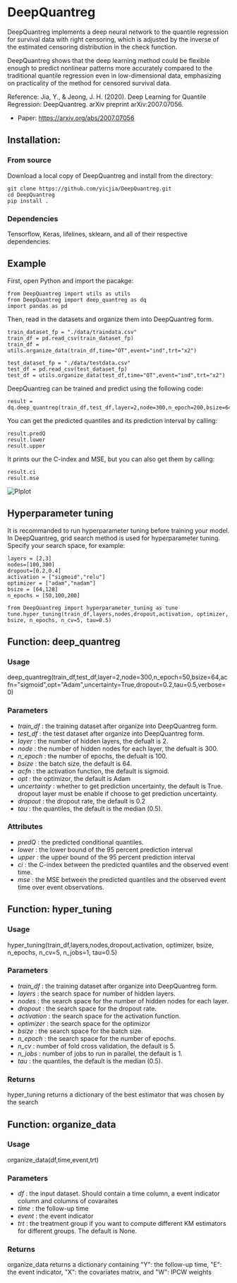 # DeepQuantreg

DeepQuantreg implements a deep neural network to the quantile regression for survival data with right censoring, which is adjusted by the inverse of the estimated censoring distribution in the check function.

DeepQuantreg shows that the deep learning method could be flexible enough to predict nonlinear patterns more accurately compared to the traditional quantile regression even in low-dimensional data, emphasizing on practicality of the method for censored survival data. 

Reference: Jia, Y., & Jeong, J. H. (2020). Deep Learning for Quantile Regression: DeepQuantreg. arXiv preprint arXiv:2007.07056.
- Paper: https://arxiv.org/abs/2007.07056


## Installation:

### From source

Download a local copy of DeepQuantreg and install from the directory:

	git clone https://github.com/yicjia/DeepQuantreg.git
	cd DeepQuantreg
	pip install .

### Dependencies

Tensorflow, Keras, lifelines, sklearn, and all of their respective dependencies. 

## Example

First, open Python and import the pacakge:

    from DeepQuantreg import utils as utils
    from DeepQuantreg import deep_quantreg as dq
    import pandas as pd

Then, read in the datasets and organize them into DeepQuantreg form. 

    train_dataset_fp = "./data/traindata.csv"
    train_df = pd.read_csv(train_dataset_fp)
    train_df = utils.organize_data(train_df,time="OT",event="ind",trt="x2")

    test_dataset_fp = "./data/testdata.csv"
    test_df = pd.read_csv(test_dataset_fp)
    test_df = utils.organize_data(test_df,time="OT",event="ind",trt="x2")


DeepQuantreg can be trained and predict using the following code: 

    result = dq.deep_quantreg(train_df,test_df,layer=2,node=300,n_epoch=200,bsize=64,tau=0.5)


You can get the predicted quantiles and its prediction interval by calling:
    
    result.predQ
    result.lower
    result.upper
    
It prints our the C-index and MSE, but you can also get them by calling:
    
    result.ci
    result.mse

![PIplot](https://user-images.githubusercontent.com/58962571/108008760-19669a00-6fcf-11eb-803b-478652281d77.PNG)

## Hyperparameter tuning

It is recommanded to run hyperparameter tuning before training your model. In DeepQuantreg, grid search method is used for hyperparameter tuning. Specify your search space, for example:

    layers = [2,3]
    nodes=[100,300]
    dropout=[0.2,0.4]
    activation = ["sigmoid","relu"]
    optimizer = ["adam","nadam"]
    bsize = [64,128]
    n_epochs = [50,100,200]
    
    from DeepQuantreg import hyperparameter_tuning as tune
    tune.hyper_tuning(train_df,layers,nodes,dropout,activation, optimizer, bsize, n_epochs, n_cv=5, tau=0.5)


##

## Function: deep_quantreg

### Usage
deep_quantreg(train_df,test_df,layer=2,node=300,n_epoch=50,bsize=64,acfn="sigmoid",opt="Adam",uncertainty=True,dropout=0.2,tau=0.5,verbose=0)

### Parameters
* *train_df* :	the training dataset after organize into DeepQuantreg form.
* *test_df* :	the test dataset after organize into DeepQuantreg form.
* *layer* :	the number of hidden layers, the defualt is 2. 
* *node* :	the number of hidden nodes for each layer, the defualt is 300. 
* *n_epoch* :	the number of epochs, the defualt is 100. 
* *bsize* :	the batch size, the default is 64.
* *acfn* :	the activation function, the default is sigmoid.
* *opt* :	the optimizor, the default is Adam
* *uncertainty* :	whether to get prediction uncertainty, the default is True. dropout layer must be enable if choose to get prediction uncertainty.
* *dropout* :	the dropout rate, the default is 0.2
* *tau* :	the quantiles, the default is the median (0.5).

### Attributes
* *predQ* :	the predicted conditional quantiles.
* *lower* :	the lower bound of the 95 percent prediction interval
* *upper* :	the upper bound of the 95 percent prediction interval
* *ci* :	the C-index between the predicted quantiles and the observed event time.
* *mse* :	the MSE between the predicted quantiles and the observed event time over event observations.


## Function: hyper_tuning

### Usage
hyper_tuning(train_df,layers,nodes,dropout,activation, optimizer, bsize, n_epochs, n_cv=5, n_jobs=1, tau=0.5)

### Parameters
* *train_df* :	the training dataset after organize into DeepQuantreg form.
* *layers* :	the search space for number of hidden layers.
* *nodes* :	the search space for the number of hidden nodes for each layer. 
* *dropout* :	the search space for the dropout rate.
* *activation* :	the search space for the activation function.
* *optimizer* :	the search space for the optimizor
* *bsize* :	the search space for the batch size.
* *n_epoch* :	the search space for the number of epochs. 
* *n_cv* :	number of fold cross validation, the default is 5. 
* *n_jobs* :	number of jobs to run in parallel, the default is 1.
* *tau* :	the quantiles, the default is the median (0.5).

### Returns
hyper_tuning returns a dictionary of the best estimator that was chosen by the search



## Function: organize_data

### Usage
organize_data(df,time,event,trt)

### Parameters
* *df* :	the input dataset. Should contain a time column, a event indicator column and columns of covaraites 
* *time* :	the follow-up time
* *event* :	the event indicator
* *trt* :	the treatment group if you want to compute different KM estimators for different groups. The default is None.

### Returns
organize_data returns a dictionary containing "Y": the follow-up time, "E": the event indicator, "X": the covariates matrix, and "W": IPCW weights

